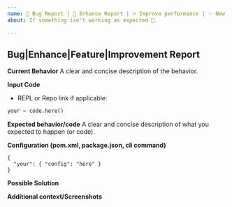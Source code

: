 ```yaml
---
name: 🐛 Bug Report | 🎨 Enhance Report | 🔥 Improve performance | ✨ New feature
about: If something isn't working as expected 🤔.

---
```


## Bug|Enhance|Feature|Improvement Report

**Current Behavior**
A clear and concise description of the behavior.

**Input Code**
- REPL or Repo link if applicable:

```python
your = code.here()
```

**Expected behavior/code**
A clear and concise description of what you expected to happen (or code).

**Configuration (pom.xml, package.json, cli command)**

```
{
  "your": { "config": "here" }
}
```

**Possible Solution**
<!--- Only if you have suggestions on a fix for the bug -->

**Additional context/Screenshots**
